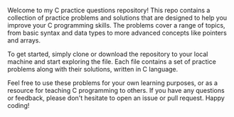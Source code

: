 Welcome to my C practice questions repository! This repo contains a collection of practice problems and solutions that are designed to help you improve your C programming skills. The problems cover a range of topics, from basic syntax and data types to more advanced concepts like pointers and arrays.

To get started, simply clone or download the repository to your local machine and start exploring the file. Each file contains a set of practice problems along with their solutions, written in C language.

Feel free to use these problems for your own learning purposes, or as a resource for teaching C programming to others. If you have any questions or feedback, please don't hesitate to open an issue or pull request. Happy coding!

